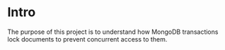 # Intro

The purpose of this project is to understand how MongoDB transactions lock documents to prevent concurrent access to them.

